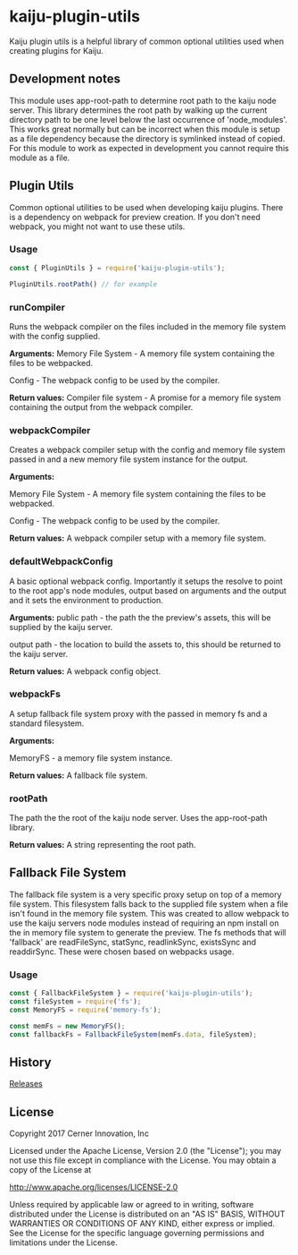 # kaiju-plugin-utils

Kaiju plugin utils is a helpful library of common optional utilities used when creating plugins for Kaiju.

## Development notes
This module uses app-root-path to determine root path to the kaiju node server. This library determines the root path by walking up the current directory path to be one level below the last occurrence of 'node_modules'. This works great normally but can be incorrect when this module is setup as a file dependency because the directory is symlinked instead of copied. For this module to work as expected in development you cannot require this module as a file.

## Plugin Utils
Common optional utilities to be used when developing kaiju plugins. There is a dependency on webpack for preview creation. If you don't need webpack, you might not want to use these utils.

### Usage
```js
const { PluginUtils } = require('kaiju-plugin-utils');

PluginUtils.rootPath() // for example
```

### runCompiler
Runs the webpack compiler on the files included in the memory file system with the config supplied.

**Arguments:**
Memory File System - A memory file system containing the files to be webpacked.

Config - The webpack config to be used by the compiler.

**Return values:** Compiler file system - A promise for a memory file system containing the output from the webpack compiler.

### webpackCompiler
Creates a webpack compiler setup with the config and memory file system passed in and a new memory file system instance for the output.

**Arguments:**

Memory File System - A memory file system containing the files to be webpacked.

Config - The webpack config to be used by the compiler.

**Return values:** A webpack compiler setup with a memory file system.

### defaultWebpackConfig
A basic optional webpack config. Importantly it setups the resolve to point to the root app's node modules, output based on arguments and the output and it sets the environment to production.

**Arguments:**
public path - the path the the preview's assets, this will be supplied by the kaiju server.

output path - the location to build the assets to, this should be returned to the kaiju server.

**Return values:** A webpack config object.

### webpackFs
A setup fallback file system proxy with the passed in memory fs and a standard filesystem.

**Arguments:**

MemoryFS - a memory file system instance.

**Return values:** A fallback file system.

### rootPath
The path the the root of the kaiju node server. Uses the app-root-path library.

**Return values:** A string representing the root path.

## Fallback File System
The fallback file system is a very specific proxy setup on top of a memory file system. This filesystem falls back to the supplied file system when a file isn't found in the memory file system. This was created to allow webpack to use the kaiju servers node modules instead of requiring an npm install on the in memory file system to generate the preview. The fs methods that will 'fallback' are readFileSync, statSync, readlinkSync, existsSync and readdirSync. These were chosen based on webpacks usage.

### Usage
```js
const { FallbackFileSystem } = require('kaiju-plugin-utils');
const fileSystem = require('fs');
const MemoryFS = require('memory-fs');

const memFs = new MemoryFS();
const fallbackFs = FallbackFileSystem(memFs.data, fileSystem);
```

## History

[Releases](https://github.com/cerner/kaiju/releases)

## License

Copyright 2017 Cerner Innovation, Inc

Licensed under the Apache License, Version 2.0 (the "License");
you may not use this file except in compliance with the License.
You may obtain a copy of the License at

   http://www.apache.org/licenses/LICENSE-2.0

Unless required by applicable law or agreed to in writing, software
distributed under the License is distributed on an "AS IS" BASIS,
WITHOUT WARRANTIES OR CONDITIONS OF ANY KIND, either express or implied.
See the License for the specific language governing permissions and
limitations under the License.
